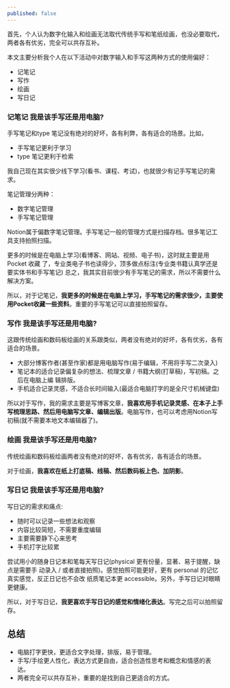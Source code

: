 ```yaml
---
published: false
---
```

首先，个人认为数字化输入和绘画无法取代传统手写和笔纸绘画，也没必要取代，两者各有优劣，完全可以共存互补。

本文主要分析我个人在以下活动中对数字输入和手写这两种方式的使用偏好：

- 记笔记
- 写作
- 绘画
- 写日记

### 记笔记 我是该手写还是用电脑?

手写笔记和type 笔记没有绝对的好坏，各有利弊，各有适合的场景。比如，

- 手写笔记更利于学习
- type 笔记更利于检索

我自己现在其实很少线下学习(看书、课程、考试)，也就很少有记手写笔记的需求。

笔记管理分两种：

- 数字笔记管理
- 手写笔记管理

Notion属于偏数字笔记管理。手写笔记一般的管理方式是扫描存档。很多笔记工具支持拍照扫描。

更多的时候是在电脑上学习(看博客、网站、视频、电子书)，这时就主要是用 Pocket 收藏
了，专业类电子书也读得少，顶多做点标注(专业类书籍认真学还是要实体书和手写笔记) 
总之，我其实目前很少有手写笔记的需求，所以不需要什么解决方案。

所以，对于记笔记，**我更多的时候是在电脑上学习，手写笔记的需求很少，主要使用Pocket收藏一些资料**。重要的手写笔记可以直接拍照留存。

### 写作 我是该手写还是用电脑?

这跟传统绘画和数码板绘画的关系跟类似，两者没有绝对的好坏，各有优劣，各有适合的场景。

- 大部分博客作者(甚至作家)都是用电脑写作(易于编辑，不用将手写二次录入)
- 笔记本的适合记录偏复杂的想法、梳理文章 / 书籍大纲(打草稿)，写初稿。之后在电脑上编
辑排版。
- 手机适合记录灵感，不适合⻓时间输入(最适合电脑打字的是全尺寸机械键盘)

所以对于写作，我的需求主要是写博客文章，**我喜欢用手机记录灵感、在本子上手写梳理思路、然后用电脑写文章、编辑出版**。电脑写作，也可以考虑用Notion写初稿(就不需要本地文本编辑器了)。

### 绘画 我是该手写还是用电脑?

传统绘画和数码板绘画两者没有绝对的好坏，各有优劣，各有适合的场景。

对于绘画，**我喜欢在纸上打底稿、线稿、然后数码板上色、加阴影**。

### 写日记 我是该手写还是用电脑?
写日记的需求和痛点:

- 随时可以记录一些想法和观察
- 内容比较简短，不需要重度编辑
- 主要需要静下心来思考
- 手机打字比较累

尝试用小的随身日记本和笔每天写日记(physical 更有份量，显著、易于提醒，缺点是需要手
动录入 / 或者直接拍照)。感觉拍照可能更好，更有 personal 的记忆真实感觉，反正日记也不会改 
纸质笔记本更 accessible。另外，手写日记对眼睛更健康。

所以，对于写日记，**我更喜欢手写日记的感觉和情绪化表达**。写完之后可以拍照留存。

## 总结

- 电脑打字更快，更适合文字处理，排版，易于管理。
- 手写/手绘更人性化，表达方式更自由，适合创造性思考和概念和情感的表达。
- 两者完全可以共存互补，重要的是找到自己更适合的方式。

